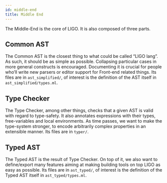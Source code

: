```yaml
---
id: middle-end
title: Middle End
---
```


The Middle-End is the core of LIGO. It is also composed of three parts.
## Common AST
The Common AST is the closest thing to what could be called “LIGO lang”. As such, it should be as simple as possible. Collapsing particular cases in more general constructs is encouraged. Documenting it is crucial for people who’ll write new parsers or editor support for Front-end related things.
Its files are in `ast_simplified/`, of interest is the definition of the AST itself in `ast_simplified/types.ml`.
## Type Checker
The Type Checker, among other things, checks that a given AST is valid with regard to type-safety. It also annotates expressions with their types, free-variables and local environments.
As time passes, we want to make the type-system stronger, to encode arbitrarily complex properties in an extensible manner.
Its files are in `typer/`.
## Typed AST
The Typed AST is the result of Type Checker. On top of it, we also want to define/export many features aiming at making building tools on top LIGO as easy as possible.
Its files are in `ast_typed/`, of interest is the definition of the Typed AST itself in `ast_typed/types.ml`.
